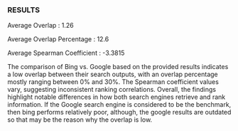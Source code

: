 
### RESULTS

Average Overlap : 1.26


Average Overlap Percentage : 12.6


Average Spearman Coefficient : -3.3815

The comparison of Bing vs. Google based on the provided results indicates a low overlap between their search outputs, with an overlap percentage mostly ranging between 0% and 30%. The Spearman coefficient values vary, suggesting inconsistent ranking correlations. Overall, the findings highlight notable differences in how both search engines retrieve and rank information. If the Google search engine is considered to be the benchmark, then bing performs relatively poor, although, the google results are outdated so that may be the reason why the overlap is low.
